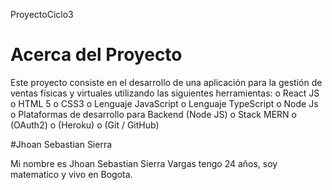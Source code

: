 ProyectoCiclo3

# Acerca del Proyecto

Este proyecto consiste en el desarrollo de una aplicación para la gestión de ventas físicas y virtuales utilizando las siguientes herramientas: 
o	React JS
o	HTML 5 
o	CSS3 
o	Lenguaje JavaScript
o	Lenguaje TypeScript 
o	Node Js
o	Plataformas de desarrollo para Backend (Node JS)
o	Stack MERN
o	(OAuth2)
o	(Heroku)
o	(Git / GitHub)

#Jhoan Sebastian Sierra 

Mi nombre es Jhoan Sebastian Sierra Vargas tengo 24 años, soy matematico y vivo en Bogota.

